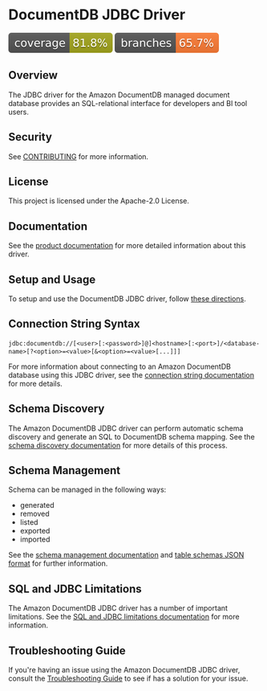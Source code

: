 ﻿# DocumentDB JDBC Driver
![Code Coverage Instructions](./.github/badges/jacoco.svg)
![Code Coverage Branches](./.github/badges/branches.svg)

## Overview

The JDBC driver for the Amazon DocumentDB managed document database provides an 
SQL-relational interface for developers and BI tool users.

## Security

See [CONTRIBUTING](CONTRIBUTING.md#security-issue-notifications) for more information.

## License

This project is licensed under the Apache-2.0 License.

## Documentation

See the [product documentation](src/markdown/index.md) for more detailed information about this driver.

## Setup and Usage

To setup and use the DocumentDB JDBC driver, follow [these directions](src/markdown/setup/setup.md).

## Connection String Syntax

```
jdbc:documentdb://[<user>[:<password>]@]<hostname>[:<port>]/<database-name>[?<option>=<value>[&<option>=<value>[...]]]
```

For more information about connecting to an Amazon DocumentDB database using this JDBC driver, see
the [connection string documentation](src/markdown/setup/connection-string.md) for more details.

## Schema Discovery

The Amazon DocumentDB JDBC driver can perform automatic schema discovery and generate an SQL to 
DocumentDB schema mapping. See the [schema discovery documentation](src/markdown/schema/schema-discovery.md) 
for more details of this process.

## Schema Management

Schema can be managed in the following ways:

- generated
- removed
- listed
- exported
- imported
  
See the [schema management documentation](src/markdown/schema/manage-schema-cli.md) and 
[table schemas JSON format](src/markdown/schema/table-schemas-json-format.md) for further 
information.

## SQL and JDBC Limitations

The Amazon DocumentDB JDBC driver has a number of important limitations. See the 
[SQL and JDBC limitations documentation](src/markdown/sql/sql-jdbc-limitations.md) for more information.

## Troubleshooting Guide

If you're having an issue using the Amazon DocumentDB JDBC driver, consult the 
[Troubleshooting Guide](src/markdown/support/troubleshooting-guide.md) to see if has a solution for 
your issue.

